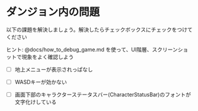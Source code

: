 # ダンジョン内の問題

以下の課題を解決しましょう。解決したらチェックボックスにチェックをつけてください

ヒント: @docs/how_to_debug_game.md を使って、UI階層、スクリーンショットで現象をよく確認しよう

* [ ] 地上メニューが表示されっぱなし
* [ ] WASDキーが効かない
* [ ] 画面下部のキャラクターステータスバー(CharacterStatusBar)のフォントが文字化けしている

